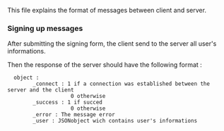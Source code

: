 This file explains the format of messages between client and server.

### Signing up messages

After submitting the signing form, the client send to the server all user's informations.

Then the response of the server should have the following format :

      object :
            _connect : 1 if a connection was established between the server and the client
                        0 otherwise
            _success : 1 if succed
                        0 otherwise
            _error : The message error
            _user : JSONobject wich contains user's informations
    